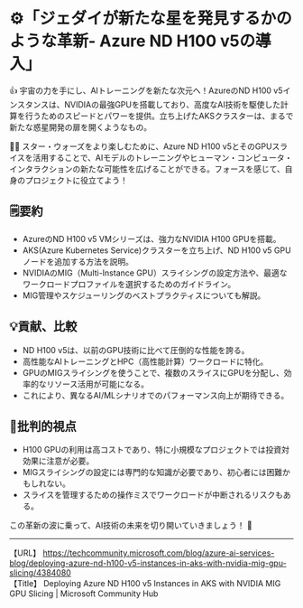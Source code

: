 # ⚙️「ジェダイが新たな星を発見するかのような革新- Azure ND H100 v5の導入」

👍 宇宙の力を手にし、AIトレーニングを新たな次元へ！AzureのND H100 v5インスタンスは、NVIDIAの最強GPUを搭載しており、高度なAI技術を駆使した計算を行うためのスピードとパワーを提供。立ち上げたAKSクラスターは、まるで新たな惑星開発の扉を開くようなもの。

🙋‍♂️ スター・ウォーズをより楽しむために、Azure ND H100 v5とそのGPUスライスを活用することで、AIモデルのトレーニングやヒューマン・コンピュータ・インタラクションの新たな可能性を広げることができる。フォースを感じて、自身のプロジェクトに役立てよう！

## 🗒️要約

- AzureのND H100 v5 VMシリーズは、強力なNVIDIA H100 GPUを搭載。
- AKS(Azure Kubernetes Service)クラスターを立ち上げ、ND H100 v5 GPUノードを追加する方法を説明。
- NVIDIAのMIG（Multi-Instance GPU）スライシングの設定方法や、最適なワークロードプロファイルを選択するためのガイドライン。
- MIG管理やスケジューリングのベストプラクティスについても解説。

## 💡貢献、比較

- ND H100 v5は、以前のGPU技術に比べて圧倒的な性能を誇る。
- 高性能なAIトレーニングとHPC（高性能計算）ワークロードに特化。
- GPUのMIGスライシングを使うことで、複数のスライスにGPUを分配し、効率的なリソース活用が可能になる。
- これにより、異なるAI/MLシナリオでのパフォーマンス向上が期待できる。

## 🤔批判的視点

- H100 GPUの利用は高コストであり、特に小規模なプロジェクトでは投資対効果に注意が必要。
- MIGスライシングの設定には専門的な知識が必要であり、初心者には困難かもしれない。
- スライスを管理するための操作ミスでワークロードが中断されるリスクもある。

この革新の波に乗って、AI技術の未来を切り開いていきましょう！ 🌌

---

【URL】 <https://techcommunity.microsoft.com/blog/azure-ai-services-blog/deploying-azure-nd-h100-v5-instances-in-aks-with-nvidia-mig-gpu-slicing/4384080><br>
【Title】 Deploying Azure ND H100 v5 Instances in AKS with NVIDIA MIG GPU Slicing | Microsoft Community Hub

